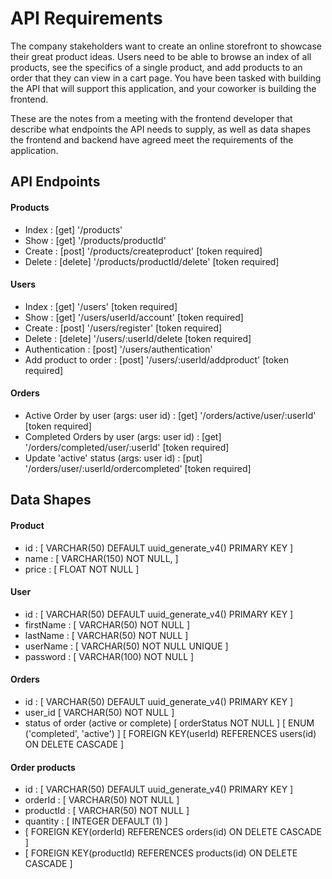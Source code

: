 # API Requirements

The company stakeholders want to create an online storefront to showcase their great product ideas. Users need to be able to browse an index of all products, see the specifics of a single product, and add products to an order that they can view in a cart page. You have been tasked with building the API that will support this application, and your coworker is building the frontend.

These are the notes from a meeting with the frontend developer that describe what endpoints the API needs to supply, as well as data shapes the frontend and backend have agreed meet the requirements of the application.

## API Endpoints

#### Products

- Index : [get] '/products'
- Show : [get] '/products/productId'
- Create : [post] '/products/createproduct' [token required]
- Delete : [delete] '/products/productId/delete' [token required]

#### Users

- Index : [get] '/users' [token required]
- Show : [get] '/users/userId/account' [token required]
- Create : [post] '/users/register' [token required]
- Delete : [delete] '/users/:userId/delete [token required]
- Authentication : [post] '/users/authentication'
- Add product to order : [post] '/users/:userId/addproduct' [token required]

#### Orders

- Active Order by user (args: user id) : [get] '/orders/active/user/:userId' [token required]
- Completed Orders by user (args: user id) : [get] '/orders/completed/user/:userId' [token required]
- Update 'active' status (args: user id) : [put] '/orders/user/:userId/ordercompleted' [token required]

## Data Shapes

#### Product

- id : [ VARCHAR(50) DEFAULT uuid_generate_v4() PRIMARY KEY ]
- name : [ VARCHAR(150) NOT NULL, ]
- price : [ FLOAT NOT NULL ]

#### User

- id : [ VARCHAR(50) DEFAULT uuid_generate_v4() PRIMARY KEY ]
- firstName : [ VARCHAR(50) NOT NULL ]
- lastName : [ VARCHAR(50) NOT NULL ]
- userName : [ VARCHAR(50) NOT NULL UNIQUE ]
- password : [ VARCHAR(100) NOT NULL ]

#### Orders

- id : [ VARCHAR(50) DEFAULT uuid_generate_v4() PRIMARY KEY ]
- user_id [ VARCHAR(50) NOT NULL ]
- status of order (active or complete) [ orderStatus NOT NULL ] [ ENUM ('completed', 'active') ]
  [ FOREIGN KEY(userId) REFERENCES users(id) ON DELETE CASCADE ]

#### Order products

- id : [ VARCHAR(50) DEFAULT uuid_generate_v4() PRIMARY KEY ]
- orderId : [ VARCHAR(50) NOT NULL ]
- productId : [ VARCHAR(50) NOT NULL ]
- quantity : [ INTEGER DEFAULT (1) ]
- [ FOREIGN KEY(orderId) REFERENCES orders(id) ON DELETE CASCADE ]
- [ FOREIGN KEY(productId) REFERENCES products(id) ON DELETE CASCADE ]
